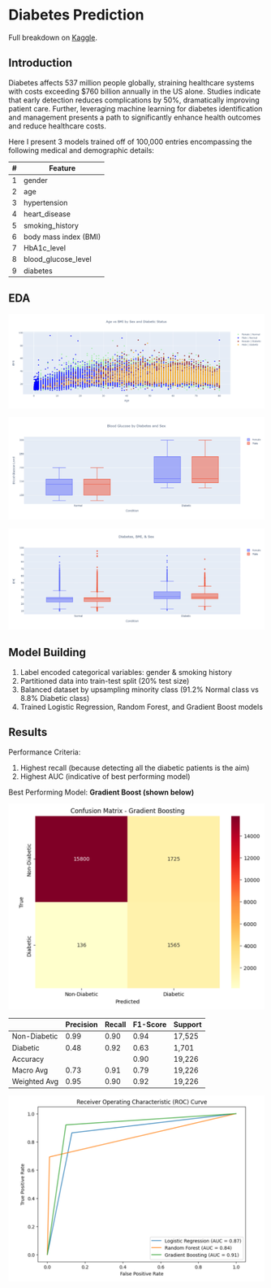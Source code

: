 # Diabetes Prediction
Full breakdown on [Kaggle](https://www.kaggle.com/code/maxboonjindasup/diabetes-prediction).

## Introduction
Diabetes affects 537 million people globally, straining healthcare systems with costs exceeding $760 billion annually in the US alone. Studies indicate that early detection reduces complications by 50%, dramatically improving patient care. Further, leveraging machine learning for diabetes identification and management presents a path to significantly enhance health outcomes and reduce healthcare costs.

Here I present 3 models trained off of 100,000 entries encompassing the following medical and demographic details:

| #   | Feature              |
| --- | -------------------- |
| 1   | gender               |
| 2   | age                  |
| 3   | hypertension         |
| 4   | heart_disease        |
| 5   | smoking_history      |
| 6   | body mass index (BMI)|
| 7   | HbA1c_level          |
| 8   | blood_glucose_level  |
| 9   | diabetes             |

## EDA

![](https://github.com/MaxBoonjindasup/diabetes_prediction/blob/main/age_vs_bmi.png)

![](https://github.com/MaxBoonjindasup/diabetes_prediction/blob/main/blood_glucose.png)

![](https://github.com/MaxBoonjindasup/diabetes_prediction/blob/main/diabetes_bmi_sex.png)

## Model Building
1. Label encoded categorical variables: gender & smoking history
2. Partitioned data into train-test split (20% test size)
3. Balanced dataset by upsampling minority class (91.2% Normal class vs 8.8% Diabetic class)
4. Trained Logistic Regression, Random Forest, and Gradient Boost models

## Results
Performance Criteria:
1. Highest recall (because detecting all the diabetic patients is the aim)
2. Highest AUC (indicative of best performing model)

Best Performing Model: **Gradient Boost (shown below)**

![](https://github.com/MaxBoonjindasup/diabetes_prediction/blob/main/confusion_matrix_gradient_boosting.png)

|               | Precision | Recall | F1-Score | Support |
|--------------|-----------|--------|----------|---------|
| Non-Diabetic |   0.99    |  0.90  |   0.94   | 17,525  |
|   Diabetic   |   0.48    |  0.92  |   0.63   |  1,701  |
|    Accuracy  |           |        |   0.90   | 19,226  |
|  Macro Avg   |   0.73    |  0.91  |   0.79   | 19,226  |
| Weighted Avg |   0.95    |  0.90  |   0.92   | 19,226  |

![](https://github.com/MaxBoonjindasup/diabetes_prediction/blob/main/roc_curve.png)
